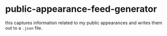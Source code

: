 # public-appearance-feed-generator
this captures information related to my public appearances and writes them out to a `.json` file.
